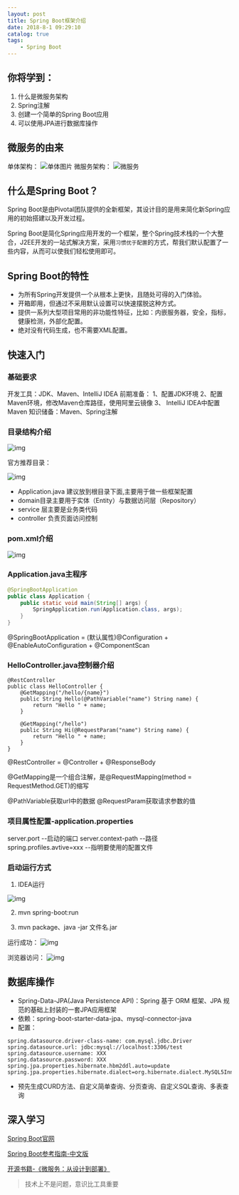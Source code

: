 ```yaml
---
layout: post
title: Spring Boot框架介绍
date: 2018-8-1 09:29:10
catalog: true
tags:
    - Spring Boot
---
```


## 你将学到：

1. 什么是微服务架构
2. Spring注解
3. 创建一个简单的Spring Boot应用
4. 可以使用JPA进行数据库操作

## 微服务的由来

单体架构：
![单体图片](../../../img/in-post/post-spring-boot/post-art1.png)
微服务架构：
![微服务](./img/in-post/post-spring-boot/post-art2.png)

## 什么是Spring Boot？

Spring Boot是由Pivotal团队提供的全新框架，其设计目的是用来简化新Spring应用的初始搭建以及开发过程。

Spring Boot是简化Spring应用开发的一个框架，整个Spring技术栈的一个大整合，J2EE开发的一站式解决方案，采用`习惯优于配置`的方式，帮我们默认配置了一些内容，从而可以使我们轻松使用即可。

## Spring Boot的特性

- 为所有Spring开发提供一个从根本上更快，且随处可得的入门体验。
- 开箱即用，但通过不采用默认设置可以快速摆脱这种方式。
- 提供一系列大型项目常用的非功能性特征，比如：内嵌服务器，安全，指标，健康检测，外部化配置。
- 绝对没有代码生成，也不需要XML配置。

## 快速入门

### 基础要求

开发工具：JDK、Maven、IntelliJ IDEA
前期准备：
1、配置JDK环境
2、配置Maven环境，修改Maven仓库路径，使用阿里云镜像
3、 IntelliJ IDEA中配置Maven
知识储备：Maven、Spring注解

### 目录结构介绍

![img](/img/in-post/post-spring-boot/post01.png)

官方推荐目录：

![img](/img/in-post/post-spring-boot/post02.png)

* Application.java 建议放到根目录下面,主要用于做一些框架配置
* domain目录主要用于实体（Entity）与数据访问层（Repository）
* service 层主要是业务类代码
* controller 负责页面访问控制

### pom.xml介绍

![img](/img/in-post/post-spring-boot/post03.png)

### Application.java主程序

```java
@SpringBootApplication
public class Application {
    public static void main(String[] args) {
        SpringApplication.run(Application.class, args);
    }
}
```

@SpringBootApplication = (默认属性)@Configuration + @EnableAutoConfiguration + @ComponentScan

### HelloController.java控制器介绍

```
@RestController
public class HelloController {
    @GetMapping("/hello/{name}")
    public String Hello(@PathVariable("name") String name) {
        return "Hello " + name;
    }

    @GetMapping("/hello")
    public String Hi(@RequestParam("name") String name) {
        return "Hello " + name;
    }
}
```

@RestController = @Controller + @ResponseBody

@GetMapping是一个组合注解，是@RequestMapping(method = RequestMethod.GET)的缩写

@PathVariable获取url中的数据
@RequestParam获取请求参数的值

### 项目属性配置-application.properties

server.port  --启动的端口
server.context-path --路径
spring.profiles.avtive=xxx --指明要使用的配置文件

### 启动运行方式

1. IDEA运行

![img](/img/in-post/post-spring-boot/post04.png)

2. mvn spring-boot:run

3. mvn package、java -jar 文件名.jar

运行成功：
![img](/img/in-post/post-spring-boot/post05.png)

浏览器访问：
![img](/img/in-post/post-spring-boot/post06.png)

## 数据库操作

- Spring-Data-JPA(Java Persistence API)：Spring 基于 ORM 框架、JPA 规范的基础上封装的一套JPA应用框架
- 依赖：spring-boot-starter-data-jpa、mysql-connector-java
- 配置：
```
spring.datasource.driver-class-name: com.mysql.jdbc.Driver
spring.datasource.url: jdbc:mysql://localhost:3306/test
spring.datasource.username: XXX
spring.datasource.password: XXX
spring.jpa.properties.hibernate.hbm2ddl.auto=update
spring.jpa.properties.hibernate.dialect=org.hibernate.dialect.MySQL5InnoDBDialect
 ```
- 预先生成CURD方法、自定义简单查询、分页查询、自定义SQL查询、多表查询

## 深入学习

[Spring Boot官网](https://spring.io/projects/spring-boot)

[Spring Boot参考指南-中文版](https://qbgbook.gitbooks.io/spring-boot-reference-guide-zh/content/)

[开源书籍-《微服务：从设计到部署》](https://github.com/DocsHome/microservices)

> 技术上不是问题，意识比工具重要